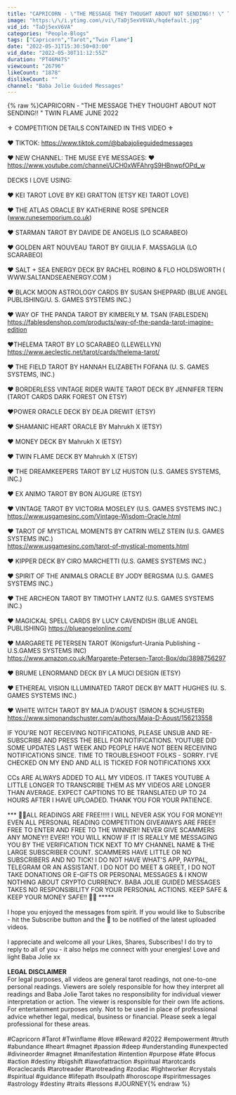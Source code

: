 ```yaml
---
title: "CAPRICORN - \"THE MESSAGE THEY THOUGHT ABOUT NOT SENDING!! \" TWIN FLAME JUNE 2022"
image: "https:\/\/i.ytimg.com\/vi\/TaDj5exV6VA\/hqdefault.jpg"
vid_id: "TaDj5exV6VA"
categories: "People-Blogs"
tags: ["Capricorn","Tarot","Twin Flame"]
date: "2022-05-31T15:30:50+03:00"
vid_date: "2022-05-30T11:12:55Z"
duration: "PT46M47S"
viewcount: "26796"
likeCount: "1878"
dislikeCount: ""
channel: "Baba Jolie Guided Messages"
---
```

{% raw %}CAPRICORN - &quot;THE MESSAGE THEY THOUGHT ABOUT NOT SENDING!! &quot; TWIN FLAME JUNE 2022<br /><br />⚜️ COMPETITION DETAILS CONTAINED IN THIS VIDEO ⚜️<br /><br />❤️ TIKTOK: <a rel="nofollow" target="blank" href="https://www.tiktok.com/@babajolieguidedmessages">https://www.tiktok.com/@babajolieguidedmessages</a><br /><br />❤️ NEW CHANNEL: THE MUSE EYE MESSAGES: ❤️<a rel="nofollow" target="blank" href="https://www.youtube.com/channel/UCH0xWFAhrgS9HBnwpfOPd_w">https://www.youtube.com/channel/UCH0xWFAhrgS9HBnwpfOPd_w</a><br /><br />DECKS I LOVE USING:<br /><br />❤️ KEI TAROT LOVE BY KEI GRATTON (ETSY KEI TAROT LOVE) <br /><br />❤️ THE ATLAS ORACLE BY KATHERINE ROSE SPENCER (www.runesemporium.co.uk)<br /><br />❤️ STARMAN TAROT BY DAVIDE DE ANGELIS (LO SCARABEO) <br /><br />❤️ GOLDEN ART NOUVEAU TAROT BY GIULIA F. MASSAGLIA (LO SCARABEO)<br /><br />❤️ SALT + SEA ENERGY DECK BY RACHEL ROBINO &amp; FLO HOLDSWORTH ( WWW.SALTANDSEAENERGY.COM )<br /><br />❤️  BLACK MOON ASTROLOGY CARDS BY SUSAN SHEPPARD (BLUE ANGEL PUBLISHING/U. S. GAMES SYSTEMS INC.) <br /><br />❤️ WAY OF THE PANDA TAROT BY KIMBERLY M. TSAN (FABLESDEN) <a rel="nofollow" target="blank" href="https://fablesdenshop.com/products/way-of-the-panda-tarot-imagine-edition">https://fablesdenshop.com/products/way-of-the-panda-tarot-imagine-edition</a> <br /><br />❤️THELEMA TAROT BY LO SCARABEO (LLEWELLYN)<br /><a rel="nofollow" target="blank" href="https://www.aeclectic.net/tarot/cards/thelema-tarot/">https://www.aeclectic.net/tarot/cards/thelema-tarot/</a><br /><br />❤️ THE FIELD TAROT BY HANNAH ELIZABETH FOFANA (U. S. GAMES SYSTEMS, INC.) <br /><br />❤️ BORDERLESS VINTAGE RIDER WAITE TAROT DECK BY JENNIFER TERN  (TAROT CARDS DARK FOREST ON ETSY) <br /><br />❤️POWER ORACLE DECK  BY DEJA DREWIT (ETSY)<br /><br />❤️ SHAMANIC HEART ORACLE BY Mahrukh X (ETSY) <br /><br />❤️ MONEY DECK BY Mahrukh X (ETSY) <br /><br />❤️ TWIN FLAME DECK BY Mahrukh X (ETSY)<br /><br />❤️ THE DREAMKEEPERS TAROT BY LIZ HUSTON (U.S. GAMES SYSTEMS, INC.)<br /><br />❤️ EX ANIMO TAROT BY BON AUGURE (ETSY) <br /><br />❤️ VINTAGE TAROT BY VICTORIA MOSELEY (U.S. GAMES SYSTEMS INC.) <a rel="nofollow" target="blank" href="https://www.usgamesinc.com/Vintage-Wisdom-Oracle.html">https://www.usgamesinc.com/Vintage-Wisdom-Oracle.html</a><br /><br />❤️ TAROT OF MYSTICAL MOMENTS BY CATRIN WELZ STEIN (U.S. GAMES SYSTEMS INC.) <br /><a rel="nofollow" target="blank" href="https://www.usgamesinc.com/tarot-of-mystical-moments.html">https://www.usgamesinc.com/tarot-of-mystical-moments.html</a><br /><br />❤️ KIPPER DECK BY CIRO MARCHETTI (U.S. GAMES SYSTEMS INC.) <br /><br />❤️ SPIRIT OF THE ANIMALS ORACLE BY JODY BERGSMA (U.S. GAMES SYSTEMS INC.) <br /><br />❤️ THE ARCHEON TAROT BY TIMOTHY LANTZ (U.S. GAMES SYSTEMS INC.) <br /><br />❤️ MAGICKAL SPELL CARDS BY LUCY CAVENDISH (BLUE ANGEL PUBLISHING) <a rel="nofollow" target="blank" href="https://blueangelonline.com/">https://blueangelonline.com/</a><br /><br />❤️ MARGARETE PETERSEN TAROT (Königsfurt-Urania Publishing - U.S.GAMES SYSTEMS INC)<br /><a rel="nofollow" target="blank" href="https://www.amazon.co.uk/Margarete-Petersen-Tarot-Box/dp/3898756297">https://www.amazon.co.uk/Margarete-Petersen-Tarot-Box/dp/3898756297</a><br /><br />❤️ BRUME LENORMAND DECK BY LA MUCI DESIGN (ETSY)<br /><br />❤️ ETHEREAL VISION ILLUMINATED TAROT DECK BY MATT HUGHES (U. S. GAMES SYSTEMS INC.)<br /><br />❤️  WHITE WITCH TAROT BY MAJA D'AOUST (SIMON &amp; SCHUSTER)  <a rel="nofollow" target="blank" href="https://www.simonandschuster.com/authors/Maja-D-Aoust/156213558">https://www.simonandschuster.com/authors/Maja-D-Aoust/156213558</a><br /><br />IF YOU'RE NOT RECEIVING NOTIFICATIONS, PLEASE UNSUB AND RE-SUBSCRIBE AND PRESS THE BELL FOR NOTIFICATIONS. YOUTUBE DID SOME UPDATES LAST WEEK AND PEOPLE HAVE NOT BEEN RECEIVING NOTIFICATIONS SINCE. TIME TO TROUBLESHOOT FOLKS - SORRY. I'VE CHECKED ON MY END AND ALL IS TICKED FOR NOTIFICATIONS XXX<br /><br />CCs ARE ALWAYS ADDED TO  ALL MY VIDEOS. IT TAKES YOUTUBE A LITTLE LONGER TO TRANSCRIBE THEM AS MY VIDEOS ARE LONGER THAN AVERAGE. EXPECT CAPTIONS TO BE TRANSLATED UP TO 24 HOURS AFTER I HAVE UPLOADED. THANK YOU FOR YOUR PATIENCE.<br /><br />*** 👀👀ALL READINGS ARE FREE!!!!! I WILL NEVER ASK YOU FOR MONEY!! EVEN ALL PERSONAL READING COMPETITION GIVEAWAYS ARE FREE!! FREE TO ENTER AND FREE TO THE WINNER!!  NEVER GIVE SCAMMERS ANY MONEY!! EVER!! YOU WILL KNOW IF IT IS REALLY ME MESSAGING YOU BY THE VERIFICATION TICK NEXT TO MY CHANNEL NAME &amp; THE LARGE SUBSCRIBER COUNT. SCAMMERS HAVE LITTLE OR NO SUBSCRIBERS AND NO TICK! I DO NOT HAVE WHAT'S APP, PAYPAL, TELEGRAM OR AN ASSISTANT. I DO NOT DO MEET &amp; GREET, I DO NOT TAKE DONATIONS OR E-GIFTS OR PERSONAL MESSAGES &amp; I KNOW NOTHING ABOUT CRYPTO CURRENCY. BABA JOLIE GUIDED MESSAGES TAKES NO RESPONSIBILITY FOR YOUR PERSONAL ACTIONS. KEEP SAFE &amp; KEEP YOUR MONEY SAFE!! 👀👀 *****<br /><br />I hope you enjoyed the messages from spirit. If you would like to Subscribe - hit the Subscribe button and the 🔔 to be notified of the latest uploaded videos. <br /><br />I appreciate and welcome all your Likes, Shares, Subscribes! I do try to reply to all of you - it also helps me connect with your energies! Love and light Baba Jolie xx <br /><br />**LEGAL DISCLAIMER**<br />For legal purposes, all videos are general tarot readings, not one-to-one personal readings. Viewers are solely responsible for how they interpret all readings and Baba Jolie Tarot takes no responsibility for individual viewer interpretation or action. The viewer is responsible for their own life actions. For entertainment purposes only. Not to be used in place of professional advice whether legal, medical, business or financial. Please seek a legal professional for these areas.<br /><br />#Capricorn #Tarot #Twinflame #love #Reward #2022  #empowerment #truth #abundance  #heart #magnet #passion #deep #understanding #unexpected #divineorder #magnet #manifestation #intention #purpose #fate #focus #action #destiny #bigshift #lawofattraction #spiritual #tarotcards #oraclecards #tarotreader #tarotreading #zodiac #lightworker #crystals #spiritual #guidance #lifepath #soulpath #horoscope #spiritmessages #astrology #destiny #traits #lessons #JOURNEY{% endraw %}

